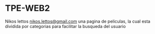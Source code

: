 # TPE-WEB2
Nikos lettos nikos.lettos@gmail.com
una pagina de peliculas, la cual esta dividida por categorias para facilitar la busqueda del usuario
